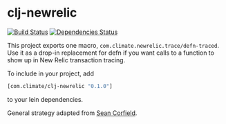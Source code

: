 clj-newrelic
======

[![Build Status](https://travis-ci.org/TheClimateCorporation/clj-newrelic.png?branch=master)](https://travis-ci.org/TheClimateCorporation/clj-newrelic)
[![Dependencies Status](http://jarkeeper.com/TheClimateCorporation/clj-newrelic/status.png)](http://jarkeeper.com/TheClimateCorporation/clj-newrelic)

This project exports one macro, `com.climate.newrelic.trace/defn-traced`. Use it as a
drop-in replacement for defn if you want calls to a function to show up in
New Relic transaction tracing.

To include in your project, add

```clojure
[com.climate/clj-newrelic "0.1.0"]
```

to your lein dependencies.

General strategy adapted from [Sean Corfield](http://corfield.org/blog/post.cfm/instrumenting-clojure-for-new-relic-monitoring).
